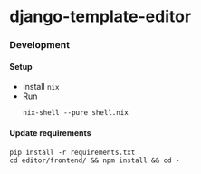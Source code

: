 # django-template-editor

### Development

#### Setup

* Install `nix`
* Run
  ```buildoutcfg
  nix-shell --pure shell.nix
  ```


#### Update requirements
  ```buildoutcfg
  pip install -r requirements.txt
  cd editor/frontend/ && npm install && cd -
  ```

